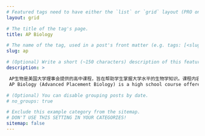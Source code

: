 ```yaml
---
# Featured tags need to have either the `list` or `grid` layout (PRO only).
layout: grid

# The title of the tag's page.
title: AP Biology

# The name of the tag, used in a post's front matter (e.g. tags: [<slug>]).
slug: ap

# (Optional) Write a short (~150 characters) description of this featured tag.
description: >

 AP生物是美国大学理事会提供的高中课程，旨在帮助学生掌握大学水平的生物学知识。课程内容涵盖四大主题：进化、细胞过程（包括能量和通讯）、遗传和信息传递、以及生物系统的相互作用。AP生物学强调实验和数据分析，培养学生的科学思维能力。学生在完成课程后可以参加AP考试，如果成绩优异，可以在大学获得学分或高级课程资格。
 AP Biology (Advanced Placement Biology) is a high school course offered by the College Board in the United States, designed to help students master college-level biology knowledge. The course covers four main themes - Evolution, Cellular processes (including energy and communication), Genetics and Information transfer, and interactions of biological systems. AP Biology emphasizes experiments and data analysis, fostering students' scientific thinking skills. Upon completing the course, students can take the AP exam, and high scores may earn them college credit or advanced placement.

# (Optional) You can disable grouping posts by date.
# no_groups: true

# Exclude this example category from the sitemap.
# DON'T USE THIS SETTING IN YOUR CATEGORIES!
sitemap: false
---
```

